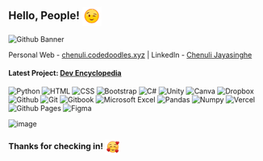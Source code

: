 ## Hello, People! <img align="center" src="https://raw.githubusercontent.com/heydrdev/devtools/main/emojis/telegram/winking-face.gif" width="38" />
![Github Banner](https://github.com/Buzzpy/Buzzpy/assets/112791625/5b5cc1ea-5100-4be2-93da-21e3ae61807b)

Personal Web - [chenuli.codedoodles.xyz](https://chenuli.codedoodles.xyz) | 
LinkedIn - [Chenuli Jayasinghe](https://www.linkedin.com/in/chenuli-j/) 

#### Latest Project: [Dev Encyclopedia](https://devpedia.pages.dev/)

![Python](https://img.shields.io/badge/-Python-3776AB?&style=for-the-badge&logo=python&logoColor=yellow)
![HTML](https://img.shields.io/badge/-html5-E34F26?&style=for-the-badge&logo=html5&logoColor=white)
![CSS](https://img.shields.io/badge/-css3-1572B6?&style=for-the-badge&logo=css3&logoColor=white)
![Bootstrap](https://img.shields.io/badge/bootstrap-7952B3?&style=for-the-badge&logo=bootstrap&logoColor=white)
![C#](https://img.shields.io/badge/-C%20Sharp-C5D8FF?&style=for-the-badge&logo=c%20sharp&logoColor=239120)
![Unity](https://img.shields.io/badge/-Unity-000000?&style=for-the-badge&logo=unity&logoColor=white)
![Canva](https://img.shields.io/badge/canva-00C4CC?&style=for-the-badge&logo=canva&logoColor=black)
![Dropbox](https://img.shields.io/badge/dropbox-0061FF?&style=for-the-badge&logo=dropbox&logoColor=black)
![Github](https://img.shields.io/badge/github-181719?&style=for-the-badge&logo=github&logoColor=white)
![Git](https://img.shields.io/badge/git-F05032?&style=for-the-badge&logo=git&logoColor=black)
![Gitbook](https://img.shields.io/badge/gitbook-0061FF?&style=for-the-badge&logo=gitbook&logoColor=black)
![Microsoft Excel](https://img.shields.io/badge/microsoftexcel-217346?&style=for-the-badge&logo=microsoftexcel&logoColor=black)
![Pandas](https://img.shields.io/badge/pandas-150458?&style=for-the-badge&logo=pandas&logoColor=white)
![Numpy](https://img.shields.io/badge/numpy-013243?&style=for-the-badge&logo=numpy&logoColor=cyan)
![Vercel](https://img.shields.io/badge/vercel-black?&style=for-the-badge&logo=vercel&logoColor=cyan)
![Github Pages](https://img.shields.io/badge/githubpages-222222?&style=for-the-badge&logo=githubpages&logoColor=white)
![Figma](https://img.shields.io/badge/figma-red?&style=for-the-badge&logo=figma&logoColor=white)



 ![image](https://github.com/Buzzpy/Buzzpy/assets/112791625/2e375c32-7dcc-4563-bbdf-0747a8382431)
 


### Thanks for checking in!  <img align="center" src="https://raw.githubusercontent.com/heydrdev/devtools/main/emojis/telegram/smiling-face-with-hearts.gif" width="30" />
<!---
Buzzpy/Buzzpy is a ✨ special ✨ repository because its `README.md` (this file) appears on your GitHub profile.
You can click the Preview link to take a look at your changes.
--->
